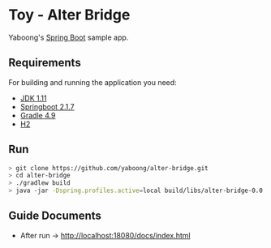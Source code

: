 # Toy - Alter Bridge
Yaboong's [Spring Boot](http://projects.spring.io/spring-boot/) sample app.

## Requirements
For building and running the application you need:

- [JDK 1.11](https://tecadmin.net/install-java-macos/)
- [Springboot 2.1.7](https://spring.io/projects/spring-boot)
- [Gradle 4.9](https://docs.gradle.org/current/userguide/getting_started.html)
- [H2](http://www.h2database.com/html/main.html)

## Run
```bash
> git clone https://github.com/yaboong/alter-bridge.git
> cd alter-bridge
> ./gradlew build
> java -jar -Dspring.profiles.active=local build/libs/alter-bridge-0.0.1-SNAPSHOT.jar
```

## Guide Documents
- After run -> [http://localhost:18080/docs/index.html](http://localhost:18080/docs/index.html)

